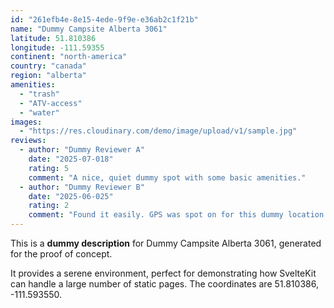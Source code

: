 ```yaml
---
id: "261efb4e-8e15-4ede-9f9e-e36ab2c1f21b"
name: "Dummy Campsite Alberta 3061"
latitude: 51.810386
longitude: -111.59355
continent: "north-america"
country: "canada"
region: "alberta"
amenities:
  - "trash"
  - "ATV-access"
  - "water"
images:
  - "https://res.cloudinary.com/demo/image/upload/v1/sample.jpg"
reviews:
  - author: "Dummy Reviewer A"
    date: "2025-07-018"
    rating: 5
    comment: "A nice, quiet dummy spot with some basic amenities."
  - author: "Dummy Reviewer B"
    date: "2025-06-025"
    rating: 2
    comment: "Found it easily. GPS was spot on for this dummy location."
---
```


This is a **dummy description** for Dummy Campsite Alberta 3061, generated for the proof of concept.

It provides a serene environment, perfect for demonstrating how SvelteKit can handle a large number of static pages. The coordinates are 51.810386, -111.593550.
